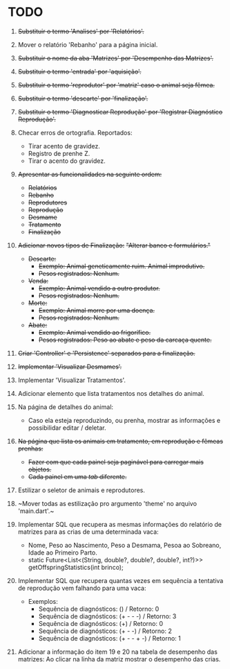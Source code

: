 # TODO

1. ~~Substituir o termo 'Analises' por 'Relatórios'.~~

2. Mover o relatório 'Rebanho' para a página inicial.

3. ~~Substituir o nome da aba 'Matrizes' por 'Desempenho das Matrizes'.~~

4. ~~Substituir o termo 'entrada' por 'aquisição'.~~

5. ~~Substituir o termo 'reprodutor' por 'matriz' caso o animal seja fêmea.~~

6. ~~Substituir o termo 'descarte' por 'finalização'.~~

7. ~~Substituir o termo 'Diagnosticar Reprodução' por 'Registrar Diagnóstico Reprodução'.~~

8. Checar erros de ortografia. Reportados:
    - Tirar acento de gravidez.
    - Registro de prenhe Z.
    - Tirar o acento do gravidez.

9. ~~Apresentar as funcionalidades na seguinte ordem:~~
    - ~~Relatórios~~
    - ~~Rebanho~~
    - ~~Reprodutores~~
    - ~~Reprodução~~
    - ~~Desmame~~
    - ~~Tratamento~~
    - ~~Finalização~~

10. ~~Adicionar novos tipos de Finalização:~~
    ~~"Alterar banco e formulários."~~
    - ~~Descarte:~~
        - ~~Exemplo: Animal geneticamente ruim. Animal improdutivo.~~
        - ~~Pesos registrados: Nenhum.~~
    - ~~Venda:~~
        - ~~Exemplo: Animal vendido a outro produtor.~~
        - ~~Pesos registrados: Nenhum.~~
    - ~~Morte:~~
        - ~~Exemplo: Animal morre por uma doença.~~
        - ~~Pesos registrados: Nenhum.~~
    - ~~Abate:~~
        - ~~Exemplo: Animal vendido ao frigorífico.~~
        - ~~Pesos registrados: Peso ao abate e peso da carcaça quente.~~

11. ~~Criar 'Controller' e 'Persistence' separados para a finalização.~~

12. ~~Implementar 'Visualizar Desmames'.~~

13. Implementar 'Visualizar Tratamentos'.

14. Adicionar elemento que lista tratamentos nos detalhes do animal.

15. Na página de detalhes do animal:
    - Caso ela esteja reproduzindo, ou prenha, mostrar as informações e possibilidar editar / deletar.

16. ~~Na página que lista os animais em tratamento, em reprodução e fêmeas prenhas:~~
    - ~~Fazer com que cada painel seja paginável para carregar mais objetos.~~
    - ~~Cada painel em uma *tab* diferente.~~

17. Estilizar o seletor de animais e reprodutores.

18. ~Mover todas as estilização pro argumento 'theme' no arquivo 'main.dart'.~

19. Implementar SQL que recupera as mesmas informações do relatório de matrizes para as crias de uma determinada vaca:
    - Nome, Peso ao Nascimento, Peso a Desmama, Pesoa ao Sobreano, Idade ao Primeiro Parto.
    - static Future<List<(String, double?, double?, double?, int?)>> getOffspringStatistics(int brinco);

20. Implementar SQL que recupera quantas vezes em sequência a tentativa de reprodução vem falhando para uma vaca:
    - Exemplos:
        - Sequência de diagnósticos: () / Retorno: 0
        - Sequência de diagnósticos: (+ - - -) / Retorno: 3
        - Sequência de diagnósticos: (+) / Retorno: 0
        - Sequência de diagnósticos: (+ - -) / Retorno: 2
        - Sequência de diagnósticos: (+ - - + -) / Retorno: 1

21. Adicionar a informação do item 19 e 20 na tabela de desempenho das matrizes: Ao clicar na linha da matriz mostrar o desempenho das crias.
